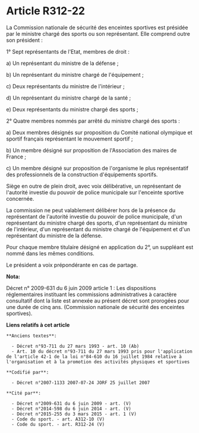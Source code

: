 # Article R312-22

La Commission nationale de sécurité des enceintes sportives est présidée par le ministre chargé des sports ou son
représentant. Elle comprend outre son président :

1° Sept représentants de l'Etat, membres de droit :

a) Un représentant du ministre de la défense ;

b) Un représentant du ministre chargé de l'équipement ;

c) Deux représentants du ministre de l'intérieur ;

d) Un représentant du ministre chargé de la santé ;

e) Deux représentants du ministre chargé des sports ;

2° Quatre membres nommés par arrêté du ministre chargé des sports :

a) Deux membres désignés sur proposition du Comité national olympique et sportif français représentant le mouvement sportif ;

b) Un membre désigné sur proposition de l'Association des maires de France ;

c) Un membre désigné sur proposition de l'organisme le plus représentatif des professionnels de la construction d'équipements
sportifs.

Siège en outre de plein droit, avec voix délibérative, un représentant de l'autorité investie du pouvoir de police municipale
sur l'enceinte sportive concernée.

La commission ne peut valablement délibérer hors de la présence du représentant de l'autorité investie du pouvoir de police
municipale, d'un représentant du ministre chargé des sports, d'un représentant du ministre de l'intérieur, d'un représentant
du ministre chargé de l'équipement et d'un représentant du ministre de la défense.

Pour chaque membre titulaire désigné en application du 2°, un suppléant est nommé dans les mêmes conditions.

Le président a voix prépondérante en cas de partage.

**Nota:**

Décret n° 2009-631 du 6 juin 2009 article 1 : Les dispositions réglementaires instituant les commissions administratives à
caractère consultatif dont la liste est annexée au présent décret sont prorogées pour une durée de cinq ans. (Commission
nationale de sécurité des enceintes sportives).

**Liens relatifs à cet article**

	**Anciens textes**:

	  - Décret n°93-711 du 27 mars 1993 - art. 10 (Ab)
	  - Art. 10 du décret n°93-711 du 27 mars 1993 pris pour l'application de l'article 42-1 de la loi n°84-610 du 16 juillet 1984 relative à l'organisation et à la promotion des activités physiques et sportives

	**Codifié par**:

	  - Décret n°2007-1133 2007-07-24 JORF 25 juillet 2007

	**Cité par**:

	  - Décret n°2009-631 du 6 juin 2009 - art. (V)
	  - Décret n°2014-598 du 6 juin 2014 - art. (V)
	  - Décret n°2015-255 du 3 mars 2015 - art. 1 (V)
	  - Code du sport. - art. A312-10 (V)
	  - Code du sport. - art. R312-24 (V)
